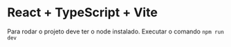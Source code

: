 # React + TypeScript + Vite

Para rodar o projeto deve ter o node instalado.
Executar o comando `npm run dev`
